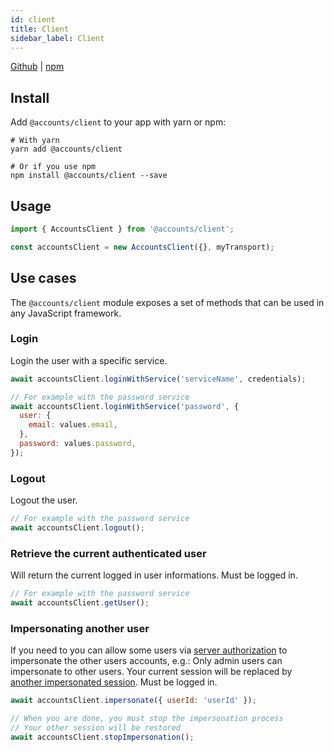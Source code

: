 ```yaml
---
id: client
title: Client
sidebar_label: Client
---
```


[Github](https://github.com/accounts-js/accounts/tree/master/packages/client) |
[npm](https://www.npmjs.com/package/@accounts/client)

## Install

Add `@accounts/client` to your app with yarn or npm:

```
# With yarn
yarn add @accounts/client

# Or if you use npm
npm install @accounts/client --save
```

## Usage

```javascript
import { AccountsClient } from '@accounts/client';

const accountsClient = new AccountsClient({}, myTransport);
```

## Use cases

The `@accounts/client` module exposes a set of methods that can be used in any JavaScript framework.

### Login

Login the user with a specific service.

```javascript
await accountsClient.loginWithService('serviceName', credentials);

// For example with the password service
await accountsClient.loginWithService('password', {
  user: {
    email: values.email,
  },
  password: values.password,
});
```

### Logout

Logout the user.

```javascript
// For example with the password service
await accountsClient.logout();
```

### Retrieve the current authenticated user

Will return the current logged in user informations.
Must be logged in.

```javascript
// For example with the password service
await accountsClient.getUser();
```

### Impersonating another user

If you need to you can allow some users via [server authorization](/docs/server#authorize-to-impersonate) to impersonate the other users accounts, e.g.: Only admin users can impersonate to other users.
Your current session will be replaced by [another impersonated session](/docs/server#check-if-session-is-impersonated).
Must be logged in.

```javascript
await accountsClient.impersonate({ userId: 'userId' });

// When you are done, you must stop the impersonation process
// Your other session will be restored
await accountsClient.stopImpersonation();
```
